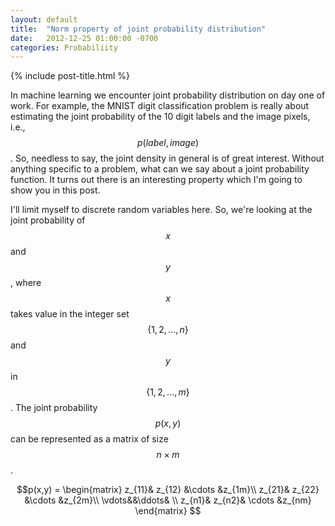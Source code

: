 ```yaml
---
layout: default
title:  "Norm property of joint probability distribution"
date:   2012-12-25 01:00:00 -0700
categories: Probabiliity
---
```


{% include post-title.html %}

In machine learning we encounter joint probability distribution on day one of work. For example, the MNIST digit classification problem is really about estimating the joint probability of the 10 digit labels and the image pixels, i.e., $$p(label, image)$$. So, needless to say, the joint density in general is of great interest. Without anything specific to a problem, what can we say about a joint probability function. It turns out there is an interesting property which I'm going to show you in this post.

I'll limit myself to discrete random variables here. So, we're looking at the joint probability of $$x$$ and $$y$$, where $$x$$ takes value in the integer set $$\{1,2,\ldots, n\}$$ and $$y$$ in $$\{1,2,\dots,m\}$$. The joint probability $$p(x,y)$$ can be represented as a matrix of size $$n \times m$$.

$$p(x,y) = 
         \begin{matrix}
           z_{11}& z_{12} &\cdots &z_{1m}\\
           z_{21}& z_{22} &\cdots &z_{2m}\\
           \vdots&&\ddots& \\
           z_{n1}& z_{n2}& \cdots &z_{nm}
           \end{matrix}
$$












